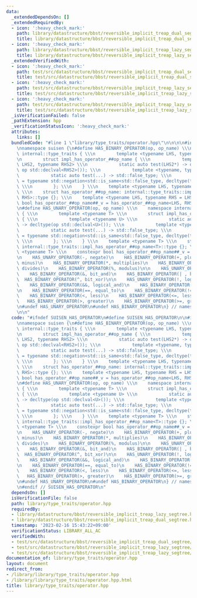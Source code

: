 ```yaml
---
data:
  _extendedDependsOn: []
  _extendedRequiredBy:
  - icon: ':heavy_check_mark:'
    path: library/datastructure/bbst/reversible_implicit_treap_dual_segtree.hpp
    title: library/datastructure/bbst/reversible_implicit_treap_dual_segtree.hpp
  - icon: ':heavy_check_mark:'
    path: library/datastructure/bbst/reversible_implicit_treap_lazy_segtree.hpp
    title: library/datastructure/bbst/reversible_implicit_treap_lazy_segtree.hpp
  _extendedVerifiedWith:
  - icon: ':heavy_check_mark:'
    path: test/src/datastructure/bbst/reversible_implicit_treap_dual_segtree/dummy.test.cpp
    title: test/src/datastructure/bbst/reversible_implicit_treap_dual_segtree/dummy.test.cpp
  - icon: ':heavy_check_mark:'
    path: test/src/datastructure/bbst/reversible_implicit_treap_lazy_segtree/dummy.test.cpp
    title: test/src/datastructure/bbst/reversible_implicit_treap_lazy_segtree/dummy.test.cpp
  - icon: ':heavy_check_mark:'
    path: test/src/datastructure/bbst/reversible_implicit_treap_lazy_segtree/dynamic_sequence_range_affine_range_sum.test.cpp
    title: test/src/datastructure/bbst/reversible_implicit_treap_lazy_segtree/dynamic_sequence_range_affine_range_sum.test.cpp
  _isVerificationFailed: false
  _pathExtension: hpp
  _verificationStatusIcon: ':heavy_check_mark:'
  attributes:
    links: []
  bundledCode: "#line 1 \"library/type_traits/operator.hpp\"\n\n\n\n#include <type_traits>\n\
    \nnamespace suisen {\n#define HAS_BINARY_OPERATOR(op, op_name) \\\n    namespace\
    \ internal::type_traits { \\\n        template <typename LHS, typename RHS> \\\
    \n        struct impl_has_operator_##op_name { \\\n            template <typename\
    \ LHS2, typename RHS2> \\\n            static auto test(LHS2*) -> decltype(std::declval<LHS2>()\
    \ op std::declval<RHS2>()); \\\n            template <typename, typename> \\\n\
    \            static auto test(...) -> std::false_type; \\\n            using type\
    \ = typename std::negation<std::is_same<std::false_type, decltype(test<LHS, RHS>(nullptr))>>::type;\
    \ \\\n        }; \\\n    } \\\n    template <typename LHS, typename RHS = LHS>\
    \ \\\n    struct has_operator_##op_name: internal::type_traits::impl_has_operator_##op_name<LHS,\
    \ RHS>::type {}; \\\n    template <typename LHS, typename RHS = LHS> \\\n    constexpr\
    \ bool has_operator_##op_name##_v = has_operator_##op_name<LHS, RHS>::value;\n\
    \n#define HAS_UNARY_OPERATOR(op, op_name) \\\n    namespace internal::type_traits\
    \ { \\\n        template <typename T> \\\n        struct impl_has_operator_##op_name\
    \ { \\\n            template <typename U> \\\n            static auto test(U*)\
    \ -> decltype(op std::declval<U>()); \\\n            template <typename> \\\n\
    \            static auto test(...) -> std::false_type; \\\n            using type\
    \ = typename std::negation<std::is_same<std::false_type, decltype(test<T>(nullptr))>>::type;\
    \ \\\n        }; \\\n    } \\\n    template <typename T> \\\n    struct has_operator_##op_name:\
    \ internal::type_traits::impl_has_operator_##op_name<T>::type {}; \\\n    template\
    \ <typename T> \\\n    constexpr bool has_operator_##op_name##_v = has_operator_##op_name<T>::value;\n\
    \n    HAS_UNARY_OPERATOR(-, negate)\n    HAS_BINARY_OPERATOR(+, plus)\n    HAS_BINARY_OPERATOR(-,\
    \ minus)\n    HAS_BINARY_OPERATOR(*, multiplies)\n    HAS_BINARY_OPERATOR(/ ,\
    \ divides)\n    HAS_BINARY_OPERATOR(%, modulus)\n\n    HAS_UNARY_OPERATOR(~, bit_not)\n\
    \    HAS_BINARY_OPERATOR(&, bit_and)\n    HAS_BINARY_OPERATOR(| , bit_or)\n  \
    \  HAS_BINARY_OPERATOR(^, bit_xor)\n\n    HAS_UNARY_OPERATOR(!, logical_not)\n\
    \    HAS_BINARY_OPERATOR(&&, logical_and)\n    HAS_BINARY_OPERATOR(|| , logical_or)\n\
    \n    HAS_BINARY_OPERATOR(==, equal_to)\n    HAS_BINARY_OPERATOR(!=, not_equal_to)\n\
    \    HAS_BINARY_OPERATOR(<, less)\n    HAS_BINARY_OPERATOR(<=, less_equal)\n \
    \   HAS_BINARY_OPERATOR(>, greater)\n    HAS_BINARY_OPERATOR(>=, greater_equal)\n\
    \n#undef HAS_UNARY_OPERATOR\n#undef HAS_BINARY_OPERATOR\n} // namespace suisen\n\
    \n\n"
  code: "#ifndef SUISEN_HAS_OPERATOR\n#define SUISEN_HAS_OPERATOR\n\n#include <type_traits>\n\
    \nnamespace suisen {\n#define HAS_BINARY_OPERATOR(op, op_name) \\\n    namespace\
    \ internal::type_traits { \\\n        template <typename LHS, typename RHS> \\\
    \n        struct impl_has_operator_##op_name { \\\n            template <typename\
    \ LHS2, typename RHS2> \\\n            static auto test(LHS2*) -> decltype(std::declval<LHS2>()\
    \ op std::declval<RHS2>()); \\\n            template <typename, typename> \\\n\
    \            static auto test(...) -> std::false_type; \\\n            using type\
    \ = typename std::negation<std::is_same<std::false_type, decltype(test<LHS, RHS>(nullptr))>>::type;\
    \ \\\n        }; \\\n    } \\\n    template <typename LHS, typename RHS = LHS>\
    \ \\\n    struct has_operator_##op_name: internal::type_traits::impl_has_operator_##op_name<LHS,\
    \ RHS>::type {}; \\\n    template <typename LHS, typename RHS = LHS> \\\n    constexpr\
    \ bool has_operator_##op_name##_v = has_operator_##op_name<LHS, RHS>::value;\n\
    \n#define HAS_UNARY_OPERATOR(op, op_name) \\\n    namespace internal::type_traits\
    \ { \\\n        template <typename T> \\\n        struct impl_has_operator_##op_name\
    \ { \\\n            template <typename U> \\\n            static auto test(U*)\
    \ -> decltype(op std::declval<U>()); \\\n            template <typename> \\\n\
    \            static auto test(...) -> std::false_type; \\\n            using type\
    \ = typename std::negation<std::is_same<std::false_type, decltype(test<T>(nullptr))>>::type;\
    \ \\\n        }; \\\n    } \\\n    template <typename T> \\\n    struct has_operator_##op_name:\
    \ internal::type_traits::impl_has_operator_##op_name<T>::type {}; \\\n    template\
    \ <typename T> \\\n    constexpr bool has_operator_##op_name##_v = has_operator_##op_name<T>::value;\n\
    \n    HAS_UNARY_OPERATOR(-, negate)\n    HAS_BINARY_OPERATOR(+, plus)\n    HAS_BINARY_OPERATOR(-,\
    \ minus)\n    HAS_BINARY_OPERATOR(*, multiplies)\n    HAS_BINARY_OPERATOR(/ ,\
    \ divides)\n    HAS_BINARY_OPERATOR(%, modulus)\n\n    HAS_UNARY_OPERATOR(~, bit_not)\n\
    \    HAS_BINARY_OPERATOR(&, bit_and)\n    HAS_BINARY_OPERATOR(| , bit_or)\n  \
    \  HAS_BINARY_OPERATOR(^, bit_xor)\n\n    HAS_UNARY_OPERATOR(!, logical_not)\n\
    \    HAS_BINARY_OPERATOR(&&, logical_and)\n    HAS_BINARY_OPERATOR(|| , logical_or)\n\
    \n    HAS_BINARY_OPERATOR(==, equal_to)\n    HAS_BINARY_OPERATOR(!=, not_equal_to)\n\
    \    HAS_BINARY_OPERATOR(<, less)\n    HAS_BINARY_OPERATOR(<=, less_equal)\n \
    \   HAS_BINARY_OPERATOR(>, greater)\n    HAS_BINARY_OPERATOR(>=, greater_equal)\n\
    \n#undef HAS_UNARY_OPERATOR\n#undef HAS_BINARY_OPERATOR\n} // namespace suisen\n\
    \n#endif // SUISEN_HAS_OPERATOR\n"
  dependsOn: []
  isVerificationFile: false
  path: library/type_traits/operator.hpp
  requiredBy:
  - library/datastructure/bbst/reversible_implicit_treap_lazy_segtree.hpp
  - library/datastructure/bbst/reversible_implicit_treap_dual_segtree.hpp
  timestamp: '2023-02-16 15:43:22+09:00'
  verificationStatus: LIBRARY_ALL_AC
  verifiedWith:
  - test/src/datastructure/bbst/reversible_implicit_treap_dual_segtree/dummy.test.cpp
  - test/src/datastructure/bbst/reversible_implicit_treap_lazy_segtree/dummy.test.cpp
  - test/src/datastructure/bbst/reversible_implicit_treap_lazy_segtree/dynamic_sequence_range_affine_range_sum.test.cpp
documentation_of: library/type_traits/operator.hpp
layout: document
redirect_from:
- /library/library/type_traits/operator.hpp
- /library/library/type_traits/operator.hpp.html
title: library/type_traits/operator.hpp
---
```

